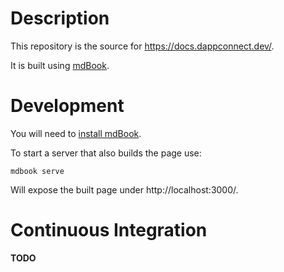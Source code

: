 # Description

This repository is the source for https://docs.dappconnect.dev/.

It is built using [mdBook](https://rust-lang.github.io/mdBook/).

# Development

You will need to [install mdBook](https://github.com/rust-lang/mdBook#installation).

To start a server that also builds the page use:
```
mdbook serve
```
Will expose the built page under http://localhost:3000/.

# Continuous Integration

__TODO__

